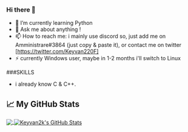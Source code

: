 ### Hi there 👋

- 🌱 I’m currently learning Python
- 💬 Ask me about anything !
- 📫 How to reach me: i mainly use discord so, just add me on Amministrare#3864 (just copy & paste it), or contact me on twitter
 [https://twitter.com/Keyvan220F]
- ⚡ currently Windows user, maybe in 1-2 months i'll switch to Linux

###SKILLS
- i already know C & C++.


## &#x1f4c8; My GitHub Stats

<a href="https://github.com/Keyvan2k/Keyvan2k">
  <img align="center" src="https://github-readme-stats.vercel.app/api/top-langs/?username=keyvan2k&hide=java,html&title_color=ffffff&text_color=c9cacc&icon_color=2bbc8a&bg_color=1d1f21" />
</a>

<a href="https://github.com/keyvan2k/keyvan2k">
  <img align="center" src="https://github-readme-stats.vercel.app/api?username=Keyvan2k&show_icons=true&line_height=27&count_private=true&title_color=ffffff&text_color=c9cacc&icon_color=2bbc8a&bg_color=1d1f21" alt="Keyvan2k's GitHub Stats" />
</a>
